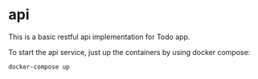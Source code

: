 # api

This is a basic restful api implementation for Todo app.

To start the api service, just up the containers by using docker compose:
```
docker-compose up
```
